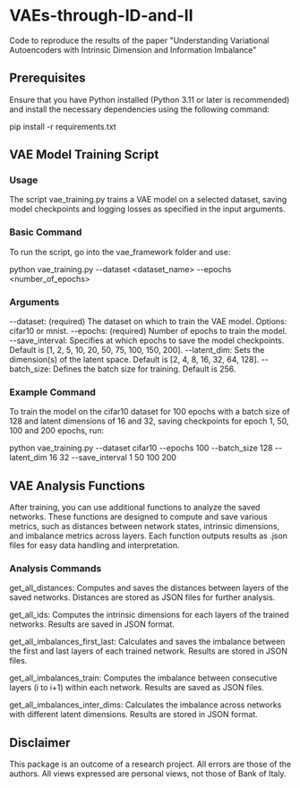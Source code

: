 # VAEs-through-ID-and-II
Code to reproduce the results of the paper "Understanding Variational Autoencoders with Intrinsic Dimension and Information Imbalance"

## Prerequisites
Ensure that you have Python installed (Python 3.11 or later is recommended) and install the necessary dependencies using the following command:

pip install -r requirements.txt 
 
## VAE Model Training Script

### Usage
The script vae_training.py trains a VAE model on a selected dataset, saving model checkpoints and logging losses as specified in the input arguments.

### Basic Command
To run the script, go into the vae_framework folder and use:

python vae_training.py --dataset <dataset_name> --epochs <number_of_epochs>

### Arguments
--dataset: (required) The dataset on which to train the VAE model. Options: cifar10 or mnist.
--epochs: (required) Number of epochs to train the model.
--save_interval: Specifies at which epochs to save the model checkpoints. Default is [1, 2, 5, 10, 20, 50, 75, 100, 150, 200].
--latent_dim: Sets the dimension(s) of the latent space. Default is [2, 4, 8, 16, 32, 64, 128].
--batch_size: Defines the batch size for training. Default is 256.

### Example Command
To train the model on the cifar10 dataset for 100 epochs with a batch size of 128 and latent dimensions of 16 and 32, saving checkpoints for epoch 1, 50, 100 and 200 epochs, run:

python vae_training.py --dataset cifar10 --epochs 100 --batch_size 128 --latent_dim 16 32 --save_interval 1 50 100 200

## VAE Analysis Functions
After training, you can use additional functions to analyze the saved networks. These functions are designed to compute and save various metrics, such as distances between network states, intrinsic dimensions, and imbalance metrics across layers. Each function outputs results as .json files for easy data handling and interpretation.

### Analysis Commands
get_all_distances: Computes and saves the distances between layers of the saved networks. Distances are stored as JSON files for further analysis.

get_all_ids: Computes the intrinsic dimensions for each layers of the trained networks. Results are saved in JSON format.

get_all_imbalances_first_last: Calculates and saves the imbalance between the first and last layers of each trained network. Results are stored in JSON files.

get_all_imbalances_train: Computes the imbalance between consecutive layers (i to i+1) within each network. Results are saved as JSON files.

get_all_imbalances_inter_dims: Calculates the imbalance across networks with different latent dimensions. Results are stored in JSON format.

## Disclaimer
This package is an outcome of a research project. All errors are those of
the authors. All views expressed are personal views, not those of Bank of Italy.
